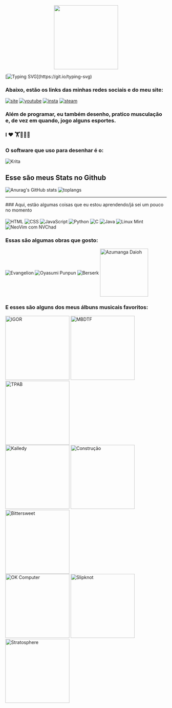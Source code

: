 <div style="display: flex; justify-content:center;">
<img src="https://i.ibb.co/p33PRHj/1FCdHTat.gif" width="200">
</div>

[![Typing SVG](https://readme-typing-svg.demolab.com?font=Comic+Sans+MS&pause=1000&color=F782CF&random=false&width=435&lines=Oi%2C+Meu+nome+%C3%A9+Jo%C3%A3o!;Eu+estudo+ADS;e+estou+no+primeiro+ano!)](https://git.io/typing-svg)
### Abaixo, estão os links das minhas redes sociais e do meu site:
[![site](https://img.shields.io/website?label=IndestructibleComic&style=website-up-down-green-red&url=https://joao-the-carvalho.github.io/Indestructiblesite/)](https://joao-the-carvalho.github.io/Indestructiblesite/)
[![youtube](https://img.shields.io/badge/YouTube-FF0000?style=for-the-badge&logo=youtube&logoColor=white)](https://youtube.com/c/Seonn)
[![insta](https://img.shields.io/badge/Instagram-E4405F?style=for-the-badge&logo=instagram&logoColor=white)](https://www.instagram.com/seon.draws/)
[![steam](https://img.shields.io/badge/Steam-000000?style=for-the-badge&logo=steam&logoColor=white)](https://steamcommunity.com/id/Seonn/)

### Além de programar, eu também desenho, pratico musculação e, de vez em quando, jogo alguns esportes.

### I ❤️ 🏋️🏐🏀🎨

### O software que uso para desenhar é o:
![Krita](https://img.shields.io/badge/Krita-203759?style=for-the-badge&logo=krita&logoColor=EEF37B)

## Esse são meus Stats no Github
![Anurag's GitHub stats](https://github-readme-stats.vercel.app/api?username=joao-the-carvalho&show_icons=true&theme=tokyonight)
![toplangs](https://github-readme-stats.vercel.app/api/top-langs/?username=joao-the-carvalho&theme=tokyonight)
<hr>
### Aqui, estão algumas coisas que eu estou aprendendo/já sei um pouco no momento

<div style="display: inline-block"><br>
<img align="center" alt="HTML" src="https://img.shields.io/badge/HTML5-E34F26?style=for-the-badge&logo=html5&logoColor=white">
<img align="center" alt="CSS" src="https://img.shields.io/badge/CSS3-1572B6?style=for-the-badge&logo=css3&logoColor=white">
<img align="center" alt="JavaScript" src="https://img.shields.io/badge/JavaScript-F7DF1E?style=for-the-badge&logo=javascript&logoColor=black">
<img align="center" alt="Python" src="https://img.shields.io/badge/Python-3776AB?style=for-the-badge&logo=python&logoColor=white">
<img align="center" alt="C" src="https://img.shields.io/badge/C-00599C?style=for-the-badge&logo=c&logoColor=white">
<img align="center" alt="Java" src="https://img.shields.io/badge/Java-ED8B00?style=for-the-badge&logo=openjdk&logoColor=white">
<img align="center" alt="Linux Mint" src="https://img.shields.io/badge/Linux_Mint-87CF3E?style=for-the-badge&logo=linux-mint&logoColor=white">
<img align="center" alt="NeoVim com NVChad" src="https://img.shields.io/badge/NeoVim-%2357A143.svg?&style=for-the-badge&logo=neovim&logoColor=white">
</div>


### Essas são algumas obras que gosto:
<div style="display:inline-block">
<img align="center" alt="Evangelion" src="https://camo.githubusercontent.com/17cde94c12d32751b88b68447d401338f5b8bd15802ee330076e8b43fdc2a3b1/68747470733a2f2f616e696d652e706c75732f696d6167652f616368696576656d656e742f616e696d652d6d656368612d312e706e67">
<img align="center" alt="Oyasumi Punpun" src="https://camo.githubusercontent.com/afd4edf563a3874caf5349375a9e0e9eb966aa077b1c37a4f855d931a20c734f/68747470733a2f2f616e696d652e706c75732f696d6167652f616368696576656d656e742f6d616e67612d64726f707065642d302e676966">
<img align="center" alt="Berserk" src="https://camo.githubusercontent.com/492815d9483ba8947d3c7081f5e146bd11ac408bac2ce49cbaf7516369bd9d2c/68747470733a2f2f616e696d652e706c75732f696d6167652f616368696576656d656e742f6d616e67612d74696d652d322e706e67">
<img align="center" alt="Azumanga Daioh" src="https://i.ibb.co/L8dVsCk/zumanga-removebg-preview.png" width="150">
</div>

### E esses são alguns dos meus álbuns musicais favoritos:
<div style="display: inline-block">
<img alt="IGOR" src="https://upload.wikimedia.org/wikipedia/en/5/51/Igor_-_Tyler%2C_the_Creator.jpg" width="200">
<img alt="MBDTF" src="https://upload.wikimedia.org/wikipedia/en/thumb/b/be/MBDTF_ALT.jpg/220px-MBDTF_ALT.jpg" width="200">
<img alt="TPAB" src="https://upload.wikimedia.org/wikipedia/pt/c/c9/To_Pimp_a_Butterfly.jpg" width="200">
<br>
<img alt="Kalledy" src="https://is1-ssl.mzstatic.com/image/thumb/Music211/v4/58/89/29/5889299b-38ea-5ce6-8564-0594badaacf2/198342395677_cover.jpg/600x600bf-60.jpg" width="200">
<img alt="Construção" src="https://s2-g1.glbimg.com/W6bN0XGqdNN54KNlaROvb3ZDaFs=/0x0:1600x1600/924x0/smart/filters:strip_icc()/i.s3.glbimg.com/v1/AUTH_59edd422c0c84a879bd37670ae4f538a/internal_photos/bs/2021/Q/Q/BwKPFHQda860UKzrVEbg/chicobuarqueconstrucaolpcapa.jpg" width="200">
<img alt="Bittersweet" src="https://images.genius.com/2dab0b2f3a4728be037733adab3fff5c.1000x1000x1.jpg" width="200">
<br>
<img alt="OK Computer" src="https://upload.wikimedia.org/wikipedia/pt/2/27/Okcomputer.jpg" width="200">
<img alt="Slipknot" src="https://upload.wikimedia.org/wikipedia/pt/5/51/Slipknotdebutcapa.jpg" width="200">
<img alt="Stratosphere" src="https://upload.wikimedia.org/wikipedia/en/d/d1/Duster_-_Stratosphere_front_cover.jpg" width="200">
</div>
